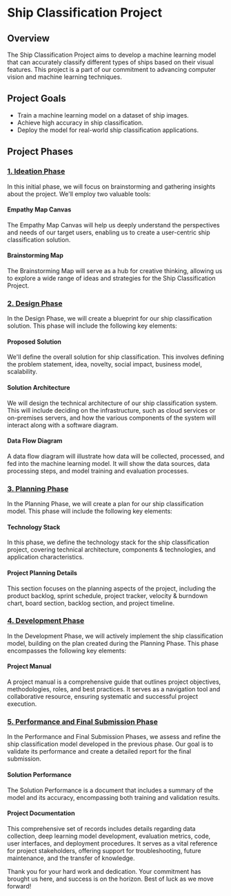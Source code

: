 # Ship Classification Project

## Overview

The Ship Classification Project aims to develop a machine learning model that can accurately classify different types of ships based on their visual features. This project is a part of our commitment to advancing computer vision and machine learning techniques.

## Project Goals

- Train a machine learning model on a dataset of ship images.
- Achieve high accuracy in ship classification.
- Deploy the model for real-world ship classification applications.

## Project Phases

<h3><a href="1.%20Ideation%20Phase">1. Ideation Phase</a></h3>

In this initial phase, we will focus on brainstorming and gathering insights about the project. We'll employ two valuable tools:

#### Empathy Map Canvas

The Empathy Map Canvas will help us deeply understand the perspectives and needs of our target users, enabling us to create a user-centric ship classification solution.

#### Brainstorming Map

The Brainstorming Map will serve as a hub for creative thinking, allowing us to explore a wide range of ideas and strategies for the Ship Classification Project.

<h3><a href="2.%20Design%20Phase">2. Design Phase</a></h3>
In the Design Phase, we will create a blueprint for our ship classification solution. This phase will include the following key elements:

#### Proposed Solution
We'll define the overall solution for ship classification. This involves defining the problem statement, idea, novelty, social impact, business model, scalability.

#### Solution Architecture
We will design the technical architecture of our ship classification system. This will include deciding on the infrastructure, such as cloud services or on-premises servers, and how the various components of the system will interact along with a software diagram.

#### Data Flow Diagram
A data flow diagram will illustrate how data will be collected, processed, and fed into the machine learning model. It will show the data sources, data processing steps, and model training and evaluation processes.

<h3><a href="3.%20Planning%20Phase">3. Planning Phase</a></h3>
In the Planning Phase, we will create a plan for our ship classification model. This phase will include the following key elements:

#### Technology Stack
In this phase, we define the technology stack for the ship classification project, covering technical architecture, components & technologies, and application characteristics.

#### Project Planning Details
This section focuses on the planning aspects of the project, including the product backlog, sprint schedule, project tracker, velocity & burndown chart, board section, backlog section, and project timeline.

<h3><a href="4.%20Development%20Phase">4. Development Phase</a></h3>
In the Development Phase, we will actively implement the ship classification model, building on the plan created during the Planning Phase. This phase encompasses the following key elements:

#### Project Manual
A project manual is a comprehensive guide that outlines project objectives, methodologies, roles, and best practices. It serves as a navigation tool and collaborative resource, ensuring systematic and successful project execution.

<h3><a href="5.%20Performance%20and%20Final%20Submission%20Phase">5. Performance and Final Submission Phase</a></h3>
In the Performance and Final Submission Phases, we assess and refine the ship classification model developed in the previous phase. Our goal is to validate its performance and create a detailed report for the final submission.

#### Solution Performance 
The Solution Performance is a document that includes a summary of the model and its accuracy, encompassing both training and validation results.

#### Project Documentation
This comprehensive set of records includes details regarding data collection, deep learning model development, evaluation metrics, code, user interfaces, and deployment procedures. It serves as a vital reference for project stakeholders, offering support for troubleshooting, future maintenance, and the transfer of knowledge.

Thank you for your hard work and dedication. Your commitment has brought us here, and success is on the horizon. Best of luck as we move forward!
